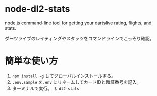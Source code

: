 # node-dl2-stats
node.js command-line tool for getting your dartslive rating, flights, and stats.

ダーツライブのレイティングやスタッツをコマンドラインでこっそり確認。

# 簡単な使い方
1. `npm install -g` してグローバルインストールする。
2. `.env.sample` を`.env` にリネームしてカードIDと暗証番号を記入。
4. ターミナルで実行。　`$ dl2-stats`
